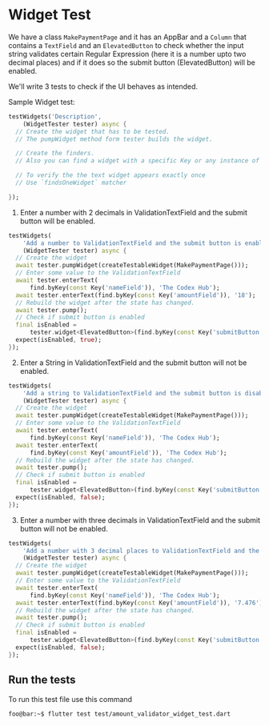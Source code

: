 # Widget Test

We have a class `MakePaymentPage` and it has an AppBar and a `Column` that contains a `TextField` and an `ElevatedButton` to check whether the input string validates certain Regular Expression (here it is a number upto two decimal places) and if it does so the submit button (ElevatedButton) will be enabled.

We'll write 3 tests to check if the UI behaves as intended.

Sample Widget test:

```dart
testWidgets('Description',
    (WidgetTester tester) async {
  // Create the widget that has to be tested.
  // The pumpWidget method form tester builds the widget.

  // Create the finders.
  // Also you can find a widget with a specific Key or any instance of this widget.

  // To verify the the text widget appears exactly once
  // Use `findsOneWidget` matcher

});
```

1. Enter a number with 2 decimals in ValidationTextField and the submit button will be enabled.

```dart
testWidgets(
    'Add a number to ValidationTextField and the submit button is enabled',
    (WidgetTester tester) async {
  // Create the widget
  await tester.pumpWidget(createTestableWidget(MakePaymentPage()));
  // Enter some value to the ValidationTextField
  await tester.enterText(
      find.byKey(const Key('nameField')), 'The Codex Hub');
  await tester.enterText(find.byKey(const Key('amountField')), '18');
  // Rebuild the widget after the state has changed.
  await tester.pump();
  // Check if submit button is enabled
  final isEnabled =
      tester.widget<ElevatedButton>(find.byKey(const Key('submitButton'))).enabled;
  expect(isEnabled, true);
});
```

2. Enter a String in ValidationTextField and the submit button will not be enabled.

```dart
testWidgets(
    'Add a string to ValidationTextField and the submit button is disabled',
    (WidgetTester tester) async {
  // Create the widget
  await tester.pumpWidget(createTestableWidget(MakePaymentPage()));
  // Enter some value to the ValidationTextField
  await tester.enterText(
      find.byKey(const Key('nameField')), 'The Codex Hub');
  await tester.enterText(
      find.byKey(const Key('amountField')), 'The Codex Hub');
  // Rebuild the widget after the state has changed.
  await tester.pump();
  // Check if submit button is enabled
  final isEnabled =
      tester.widget<ElevatedButton>(find.byKey(const Key('submitButton'))).enabled;
  expect(isEnabled, false);
});
```

3. Enter a number with three decimals in ValidationTextField and the submit button will not be enabled.

```dart
testWidgets(
    'Add a number with 3 decimal places to ValidationTextField and the submit button is disabled',
    (WidgetTester tester) async {
  // Create the widget
  await tester.pumpWidget(createTestableWidget(MakePaymentPage()));
  // Enter some value to the ValidationTextField
  await tester.enterText(
      find.byKey(const Key('nameField')), 'The Codex Hub');
  await tester.enterText(find.byKey(const Key('amountField')), '7.476');
  // Rebuild the widget after the state has changed.
  await tester.pump();
  // Check if submit button is enabled
  final isEnabled =
      tester.widget<ElevatedButton>(find.byKey(const Key('submitButton'))).enabled;
  expect(isEnabled, false);
});
```

## Run the tests

To run this test file use this command

```console
foo@bar:~$ flutter test test/amount_validator_widget_test.dart
```
